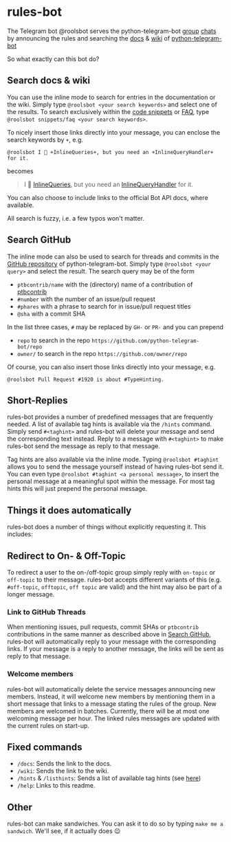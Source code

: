 # rules-bot

The Telegram bot @roolsbot serves the python-telegram-bot [group](https://telegram.me/pythontelegrambotgroup) [chats](https://t.me/pythontelegrambottalk) by announcing the rules and searching the [docs](https://python-telegram-bot.readthedocs.io/) & [wiki](https://github.com/python-telegram-bot/python-telegram-bot/wiki) of [python-telegram-bot](https://python-telegram-bot.org)

So what exactly can this bot do?

## Search docs & wiki

You can use the inline mode to search for entries in the documentation or the wiki. Simply type `@roolsbot <your search keywords>` and select one of the results. To search exclusively within the [code snippets](https://github.com/python-telegram-bot/python-telegram-bot/wiki/Code-snippets) or [FAQ](https://github.com/python-telegram-bot/python-telegram-bot/wiki/Frequently-Asked-Questions), type `@roolsbot snippets/faq <your search keywords>`.

To nicely insert those links directly into your message, you can enclose the search keywords by `+`, e.g.
```
@roolsbot I 💙 +InlineQueries+, but you need an +InlineQueryHandler+ for it.
```
becomes

> I 💙 [InlineQueries](https://python-telegram-bot.readthedocs.io/en/stable/telegram.inlinequery.html#telegram.InlineQuery), but you need an [InlineQueryHandler](https://python-telegram-bot.readthedocs.io/en/stable/telegram.ext.inlinequeryhandler.html#telegram.ext.InlineQueryHandler) for it.

You can also choose to include links to the official Bot API docs, where available.

All search is fuzzy, i.e. a few typos won't matter.

## Search GitHub

The inline mode can also be used to search for threads and commits in the [GitHub repository](https://github.com/python-telegram-bot/python-telegram-bot) of python-telegram-bot. Simply type `@roolsbot <your query>` and select the result. The search query may be of the form

* `ptbcontrib/name` with the (directory) name of a contribution of [ptbcontrib](https://github.com/python-telegram-bot/ptbcontrib/tree/main/ptbcontrib)
* `#number` with the number of an issue/pull request
* `#phares` with a phrase to search for in issue/pull request titles
* `@sha` with a commit SHA

In the list three cases, `#` may be replaced by `GH-` or `PR-` and you can prepend

* `repo` to search in the repo `https://github.com/python-telegram-bot/repo`
* `owner/` to search in the repo `https://github.com/owner/repo`

Of course, you can also insert those links directly into your message, e.g.

```
@roolsbot Pull Request #1920 is about #TypeHinting.
```

## Short-Replies

rules-bot provides a number of predefined messages that are frequently needed. A list of available tag hints is available via the `/hints` command. Simply send `#<taghint>` and rules-bot will delete your message and send the corresponding text instead. Reply to a message with `#<taghint>` to make rules-bot send the message as reply to that message.

Tag hints are also available via the inline mode. Typing `@roolsbot #taghint` allows you to send the message yourself instead of having rules-bot send it. You can even type `@roolsbot #taghint <a personal message>`, to insert the personal message at a meaningful spot within the message. For most tag hints this will just prepend the personal message.

## Things it does automatically

rules-bot does a number of things without explicitly requesting it. This includes: 

## Redirect to On- & Off-Topic

To redirect a user to the on-/off-topic group simply reply with `on-topic` or `off-topic` to their message. rules-bot accepts different variants of this (e.g. `#off-topic`, `offtopic`, `off topic` are valid) and the hint may also be part of a longer message. 

### Link to GitHub Threads

When mentioning issues, pull requests, commit SHAs or `ptbcontrib` contributions in the same manner as described above in [Search GitHub](#search-github), rules-bot will automatically reply to your message with the corresponding links. If your message is a reply to another message, the links will be sent as reply to that message.

### Welcome members

rules-bot will automatically delete the service messages announcing new members. Instead, it will welcome new members by mentioning them in a short message that links to a message stating the rules of the group. New members are welcomed in batches. Currently, there will be at most one welcoming message per hour. The linked rules messages are updated with the current rules on start-up.

## Fixed commands

* `/docs`: Sends the link to the docs.
* `/wiki`: Sends the link to the wiki.
* `/hints` & `/listhints`: Sends a list of available tag hints (see [here](#short---replies))
* `/help`: Links to this readme.

## Other

rules-bot can make sandwiches. You can ask it to do so by typing `make me a sandwich`. We'll see, if it actually does 😉